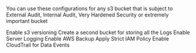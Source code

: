 

You can use these configurations for any s3 bucket that is subject to External Audit, Internal Audit, Very Hardened Security or extremely important bucket

Enable s3 versioning
Create a second bucket for storing all the Logs
Enable Server Logging
Enable AWS Backup
Apply Strict IAM Policy
Enable CloudTrail for Data Events